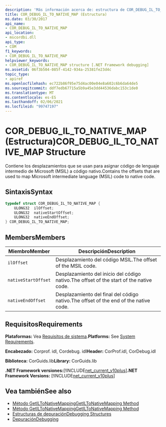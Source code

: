 ```yaml
---
description: 'Más información acerca de: estructura de COR_DEBUG_IL_TO_NATIVE_MAP'
title: COR_DEBUG_IL_TO_NATIVE_MAP (Estructura)
ms.date: 03/30/2017
api_name:
- COR_DEBUG_IL_TO_NATIVE_MAP
api_location:
- mscordbi.dll
api_type:
- COM
f1_keywords:
- COR_DEBUG_IL_TO_NATIVE_MAP
helpviewer_keywords:
- COR_DEBUG_IL_TO_NATIVE_MAP structure [.NET Framework debugging]
ms.assetid: 06f3b504-085f-4142-934a-25381fe23d4c
topic_type:
- apiref
ms.openlocfilehash: ec722b86f95e75d4ac00e04e8a602c6b6da64de5
ms.sourcegitcommit: ddf7edb67715a5b9a45e3dd44536dabc153c1de0
ms.translationtype: MT
ms.contentlocale: es-ES
ms.lasthandoff: 02/06/2021
ms.locfileid: "99747197"
---
```

# <a name="cor_debug_il_to_native_map-structure"></a><span data-ttu-id="568ff-103">COR_DEBUG_IL_TO_NATIVE_MAP (Estructura)</span><span class="sxs-lookup"><span data-stu-id="568ff-103">COR_DEBUG_IL_TO_NATIVE_MAP Structure</span></span>

<span data-ttu-id="568ff-104">Contiene los desplazamientos que se usan para asignar código de lenguaje intermedio de Microsoft (MSIL) a código nativo.</span><span class="sxs-lookup"><span data-stu-id="568ff-104">Contains the offsets that are used to map Microsoft intermediate language (MSIL) code to native code.</span></span>  
  
## <a name="syntax"></a><span data-ttu-id="568ff-105">Sintaxis</span><span class="sxs-lookup"><span data-stu-id="568ff-105">Syntax</span></span>  
  
```cpp  
typedef struct COR_DEBUG_IL_TO_NATIVE_MAP {  
    ULONG32  ilOffset;  
    ULONG32  nativeStartOffset;  
    ULONG32  nativeEndOffset;  
} COR_DEBUG_IL_TO_NATIVE_MAP;  
```  
  
## <a name="members"></a><span data-ttu-id="568ff-106">Members</span><span class="sxs-lookup"><span data-stu-id="568ff-106">Members</span></span>  
  
|<span data-ttu-id="568ff-107">Miembro</span><span class="sxs-lookup"><span data-stu-id="568ff-107">Member</span></span>|<span data-ttu-id="568ff-108">Descripción</span><span class="sxs-lookup"><span data-stu-id="568ff-108">Description</span></span>|  
|------------|-----------------|  
|`ilOffset`|<span data-ttu-id="568ff-109">Desplazamiento del código MSIL.</span><span class="sxs-lookup"><span data-stu-id="568ff-109">The offset of the MSIL code.</span></span>|  
|`nativeStartOffset`|<span data-ttu-id="568ff-110">Desplazamiento del inicio del código nativo.</span><span class="sxs-lookup"><span data-stu-id="568ff-110">The offset of the start of the native code.</span></span>|  
|`nativeEndOffset`|<span data-ttu-id="568ff-111">Desplazamiento del final del código nativo.</span><span class="sxs-lookup"><span data-stu-id="568ff-111">The offset of the end of the native code.</span></span>|  
  
## <a name="requirements"></a><span data-ttu-id="568ff-112">Requisitos</span><span class="sxs-lookup"><span data-stu-id="568ff-112">Requirements</span></span>  

 <span data-ttu-id="568ff-113">**Plataformas:** Vea [Requisitos de sistema](../../get-started/system-requirements.md).</span><span class="sxs-lookup"><span data-stu-id="568ff-113">**Platforms:** See [System Requirements](../../get-started/system-requirements.md).</span></span>  
  
 <span data-ttu-id="568ff-114">**Encabezado:** Corprof. idl, Cordebug. idl</span><span class="sxs-lookup"><span data-stu-id="568ff-114">**Header:** CorProf.idl, CorDebug.idl</span></span>  
  
 <span data-ttu-id="568ff-115">**Biblioteca:** CorGuids.lib</span><span class="sxs-lookup"><span data-stu-id="568ff-115">**Library:** CorGuids.lib</span></span>  
  
 <span data-ttu-id="568ff-116">**.NET Framework versiones:**[!INCLUDE[net_current_v10plus](../../../../includes/net-current-v10plus-md.md)]</span><span class="sxs-lookup"><span data-stu-id="568ff-116">**.NET Framework Versions:** [!INCLUDE[net_current_v10plus](../../../../includes/net-current-v10plus-md.md)]</span></span>  
  
## <a name="see-also"></a><span data-ttu-id="568ff-117">Vea también</span><span class="sxs-lookup"><span data-stu-id="568ff-117">See also</span></span>

- [<span data-ttu-id="568ff-118">Método GetILToNativeMapping</span><span class="sxs-lookup"><span data-stu-id="568ff-118">GetILToNativeMapping Method</span></span>](../profiling/icorprofilerinfo-getiltonativemapping-method.md)
- [<span data-ttu-id="568ff-119">Método GetILToNativeMapping</span><span class="sxs-lookup"><span data-stu-id="568ff-119">GetILToNativeMapping Method</span></span>](icordebugcode-getiltonativemapping-method.md)
- [<span data-ttu-id="568ff-120">Estructuras de depuración</span><span class="sxs-lookup"><span data-stu-id="568ff-120">Debugging Structures</span></span>](debugging-structures.md)
- [<span data-ttu-id="568ff-121">Depuración</span><span class="sxs-lookup"><span data-stu-id="568ff-121">Debugging</span></span>](index.md)
